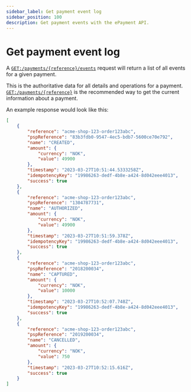 ```yaml
---
sidebar_label: Get payment event log
sidebar_position: 100
description: Get payment events with the ePayment API.
---
```


# Get payment event log

A
[`GET:/payments/{reference}/events`][get-payment-event-log-endpoint]
request will return a list of all events for a given payment.

This is the authoritative data for all details and operations for a payment.
[`GET:/payments/{reference}`][get-payment-endpoint]
is the recommended way to get the current information about a payment.

An example response would look like this:

```json
[
    {
        "reference": "acme-shop-123-order123abc",
        "pspReference": "83b3fdb0-9547-4ec5-bdb7-5600ce70e792",
        "name": "CREATED",
        "amount": {
            "currency": "NOK",
            "value": 49900
        },
        "timestamp": "2023-03-27T10:51:44.5333258Z",
        "idempotencyKey": "19986263-dedf-4b8e-a424-8d042eee4013",
        "success": true
    },
    {
        "reference": "acme-shop-123-order123abc",
        "pspReference": "1304787731",
        "name": "AUTHORIZED",
        "amount": {
            "currency": "NOK",
            "value": 49900
        },
        "timestamp": "2023-03-27T10:51:59.378Z",
        "idempotencyKey": "19986263-dedf-4b8e-a424-8d042eee4013",
        "success": true
    },
    {
        "reference": "acme-shop-123-order123abc",
        "pspReference": "2018200034",
        "name": "CAPTURED",
        "amount": {
            "currency": "NOK",
            "value": 10000
        },
        "timestamp": "2023-03-27T10:52:07.748Z",
        "idempotencyKey": "19986263-dedf-4b8e-a424-8d042eee4013",
        "success": true
    },
    {
        "reference": "acme-shop-123-order123abc",
        "pspReference": "2019200034",
        "name": "CANCELLED",
        "amount": {
            "currency": "NOK",
            "value": 750
        },
        "timestamp": "2023-03-27T10:52:15.616Z",
        "success": true
    }
]
```

[get-payment-endpoint]: https://developer.vippsmobilepay.com/api/epayment#tag/QueryPayments/operation/getPayment
[get-payment-event-log-endpoint]: https://developer.vippsmobilepay.com/api/epayment#tag/QueryPayments/operation/getPaymentEventLog
